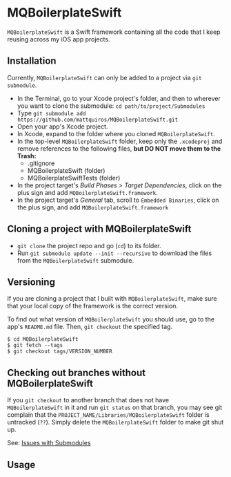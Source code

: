 # MQBoilerplateSwift

`MQBoilerplateSwift` is a Swift framework containing all the code that I keep reusing across my iOS app projects.

## Installation

Currently, `MQBoilerplateSwift` can only be added to a project via `git submodule`.

* In the Terminal, go to your Xcode project's folder, and then to wherever you want to clone the submodule: `cd path/to/project/Submodules`
* Type `git submodule add https://github.com/mattquiros/MQBoilerplateSwift.git`
* Open your app's Xcode project.
* In Xcode, expand to the folder where you cloned `MQBoilerplateSwift`.
* In the top-level `MQBoilerplateSwift` folder, keep only the `.xcodeproj` and remove references to the following files, **but DO NOT move them to the Trash:**
    * .gitignore
    * MQBoilerplateSwift (folder)
    * MQBoilerplateSwiftTests (folder)
* In the project target's *Build Phases > Target Dependencies*, click on the plus sign and add `MQBoilerplateSwift.framework`.
* In the project target's *General* tab, scroll to `Embedded Binaries`, click on the plus sign, and add `MQBoilerplateSwift.framework`

## Cloning a project with MQBoilerplateSwift

* `git clone` the project repo and go (`cd`) to its folder.
* Run `git submodule update --init --recursive` to download the files from the `MQBoilerplateSwift` submodule.

## Versioning

If you are cloning a project that I built with `MQBoilerplateSwift`, make sure that your local copy of the framework is the correct version.

To find out what version of `MQBoilerplateSwift` you should use, go to the app's `README.md` file. Then, `git checkout` the specified tag.

```
$ cd MQBoilerplateSwift
$ git fetch --tags
$ git checkout tags/VERSION_NUMBER
```

## Checking out branches without MQBoilerplateSwift

If you `git checkout` to another branch that does not have `MQBoilerplateSwift` in it and run `git status` on that branch, you may see git complain that the `PROJECT_NAME/Libraries/MQBoilerplateSwift` folder is untracked (`??`). Simply delete the `MQBoilerplateSwift` folder to make git shut up.

See: [Issues with Submodules](http://git-scm.com/book/en/v2/Git-Tools-Submodules#Issues-with-Submodules)

## Usage